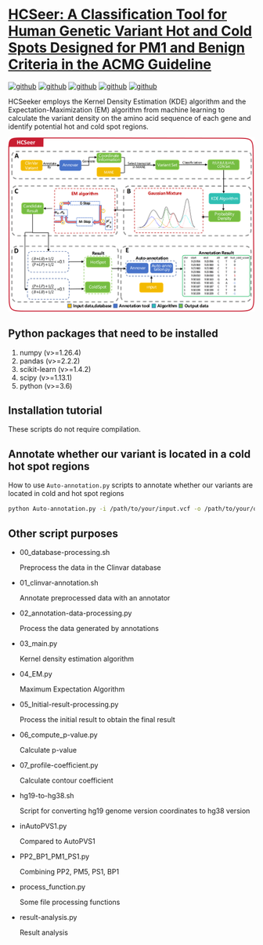 # [HCSeer: A Classification Tool for Human Genetic Variant Hot and Cold Spots Designed for PM1 and Benign Criteria in the ACMG Guideline](https://genemed.tech/hcseer/)
[![github](https://img.shields.io/badge/numpy->=1.26.4-brightgreen.svg)](https://numpy.org/doc/stable/reference/index.html)
[![github](https://img.shields.io/badge/pandas->=2.2.2-pink.svg)](https://pandas.pydata.org/)
[![github](https://img.shields.io/badge/scikit_learn->=1.4.2-red.svg)](https://scikit-learn.org/dev/index.html)
[![github](https://img.shields.io/badge/scipy->=1.13.1-yellow.svg)](https://scipy.org/)
[![github](https://img.shields.io/badge/python->=3.6-Olive.svg)](https://www.python.org/)

HCSeeker employs the Kernel Density Estimation (KDE) algorithm and the Expectation-Maximization (EM) algorithm from machine learning to calculate the variant density on the amino acid sequence of each gene and identify potential hot and cold spot regions.
<div align="center">
  <img src="data/HCSeer_0507.png" alt="HCSeer Graph" width=1000px>
</div>

 
## Python packages that need to be installed
1. numpy (v>=1.26.4)
2. pandas (v>=2.2.2)
3. scikit-learn (v>=1.4.2)
4. scipy (v>=1.13.1)
5. python (v>=3.6)

## Installation tutorial

These scripts do not require compilation.

## Annotate whether our variant is located in a cold hot spot regions
How to use `Auto-annotation.py` scripts to annotate whether our variants are located in cold and hot spot regions
```bash
python Auto-annotation.py -i /path/to/your/input.vcf -o /path/to/your/output.vcf -buildver hg38
```
## Other script purposes

- 00_database-processing.sh

    Preprocess the data in the Clinvar database
- 01_clinvar-annotation.sh

    Annotate preprocessed data with an annotator
- 02_annotation-data-processing.py

    Process the data generated by annotations
- 03_main.py

    Kernel density estimation algorithm
- 04_EM.py

    Maximum Expectation Algorithm
- 05_Initial-result-processing.py

    Process the initial result to obtain the final result
- 06_compute_p-value.py

    Calculate p-value
- 07_profile-coefficient.py

    Calculate contour coefficient
  
- hg19-to-hg38.sh

    Script for converting hg19 genome version coordinates to hg38 version
- inAutoPVS1.py

    Compared to AutoPVS1
- PP2_BP1_PM1_PS1.py

    Combining PP2, PM5, PS1, BP1
- process_function.py

    Some file processing functions
- result-analysis.py

    Result analysis

